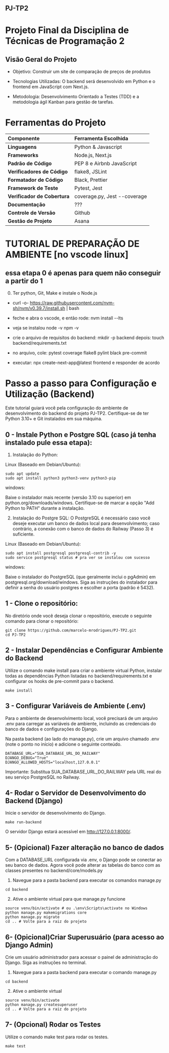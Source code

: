 ## PJ-TP2
# Projeto Final da Disciplina de Técnicas de Programação 2

## Visão Geral do Projeto
- Objetivo: Construir um site de comparação de preços de produtos

- Tecnologias Utilizadas: O backend será desenvolvido em Python e o frontend em JavaScript com Next.js.

- Metodologia: Desenvolvimento Orientado a Testes (TDD)  e a metodologia ágil Kanban para gestão de tarefas.

# Ferramentas do Projeto

| Componente | Ferramenta Escolhida |
| :--- | :--- |
| **Linguagens** | Python & Javascript  |
| **Frameworks** | Node.js, Next.js  |
| **Padrão de Código** | PEP 8 e Airbnb JavaScript  |
| **Verificadores de Código** | flake8, JSLint  |
| **Formatador de Código** | Black, Prettier  |
| **Framework de Teste** | Pytest, Jest  |
| **Verificador de Cobertura** | coverage.py, Jest --coverage  |
| **Documentação** | ???  |
| **Controle de Versão** | Github  |
| **Gestão de Projeto** | Asana  |

# TUTORIAL DE PREPARAÇÃO DE AMBIENTE [no vscode linux]
## essa etapa 0 é apenas para quem não conseguir a partir do 1
0.  Ter python, Git, Make e instale o Node.js
- curl -o- https://raw.githubusercontent.com/nvm-sh/nvm/v0.39.7/install.sh | bash
- feche e abra o vscode, e então rode: nvm install --lts
- veja se instalou node -v npm -v
- crie o arquivo de requisitos do backend: mkdir -p backend depois: touch backend/requirements.txt

- no arquivo, cole: pytest
coverage
flake8
pylint
black
pre-commit

- executar: npx create-next-app@latest frontend e responder de acordo




# Passo a passo para Configuração e Utilização (Backend)
Este tutorial guiará você pela configuração do ambiente de desenvolvimento do backend do projeto PJ-TP2. Certifique-se de ter Python 3.10+ e Git instalados em sua máquina.

##  0 - Instale Python e Postgre SQL (caso já tenha instalado pule essa etapa):

1. Instalação do Python:

Linux (Baseado em Debian/Ubuntu):

```
sudo apt update
sudo apt install python3 python3-venv python3-pip
```
windows:

Baixe o instalador mais recente (versão 3.10 ou superior) em python.org/downloads/windows. Certifique-se de marcar a opção "Add Python to PATH" durante a instalação.

2. Instalação do Postgre SQL:
 O PostgreSQL é necessário caso você deseje executar um banco de dados local para desenvolvimento; caso contrário, a conexão com o banco de dados do Railway (Passo 3) é suficiente.

Linux (Baseado em Debian/Ubuntu):
```
sudo apt install postgresql postgresql-contrib -y
sudo service postgresql status # pra ver se instalou com sucesso
```
windows:

Baixe o instalador do PostgreSQL (que geralmente inclui o pgAdmin) em postgresql.org/download/windows. Siga as instruções do instalador para definir a senha do usuário postgres e escolher a porta (padrão é 5432).

##  1 - Clone o repositório: 
No diretório onde você deseja clonar o repositório, execute o seguinte comando para clonar o repositório:

```
git clone https://github.com/marcelo-mrodrigues/PJ-TP2.git
cd PJ-TP2
```

##  2 - Instalar Dependências e Configurar Ambiente do Backend
Utilize o comando make install para criar o ambiente virtual Python, instalar todas as dependências Python listadas no backend/requirements.txt e configurar os hooks de pre-commit para o backend.

```
make install
```
##  3 - Configurar Variáveis de Ambiente (.env)
Para o ambiente de desenvolvimento local, você precisará de um arquivo .env para carregar as variáveis de ambiente, incluindo as credenciais do banco de dados e configurações do Django.

Na pasta backend (ao lado do manage.py), crie um arquivo chamado .env (note o ponto no início) e adicione o seguinte conteúdo.
```
DATABASE_URL="SUA_DATABASE_URL_DO_RAILWAY"
DJANGO_DEBUG="True"
DJANGO_ALLOWED_HOSTS="localhost,127.0.0.1"
```
Importante: Substitua SUA_DATABASE_URL_DO_RAILWAY pela URL real do seu serviço PostgreSQL no Railway.

##  4- Rodar o Servidor de Desenvolvimento do Backend (Django)
Inicie o servidor de desenvolvimento do Django.
```
make run-backend
```
O servidor Django estará acessível em http://127.0.0.1:8000/.


##  5- (Opicional) Fazer alteração no banco de dados
Com a DATABASE_URL configurada via .env, o Django pode se conectar ao seu banco de dados. Agora você pode alterar as tabelas do banco com as classes presentes no backend/core/models.py

1. Navegue para a pasta backend para executar os comandos manage.py
```
cd backend
```
2. Ative o ambiente virtual para que manage.py funcione
```
source venv/bin/activate # ou .\env\Scripts\activate no Windows
python manage.py makemigrations core
python manage.py migrate
cd .. # Volte para a raiz do projeto
```


##  6- (Opicional)Criar Superusuário (para acesso ao Django Admin)
Crie um usuário administrador para acessar o painel de administração do Django. Siga as instruções no terminal.

1. Navegue para a pasta backend para executar o comando manage.py
```
cd backend
```
2. Ative o ambiente virtual
```
source venv/bin/activate
python manage.py createsuperuser
cd .. # Volte para a raiz do projeto
```

##  7- (Opcional) Rodar os Testes
Utilize o comando make test para rodar os testes.
```
make test
```
